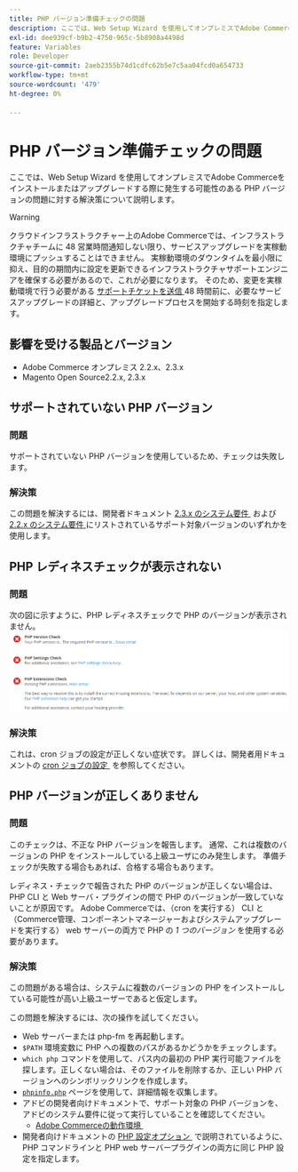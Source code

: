 ```yaml
---
title: PHP バージョン準備チェックの問題
description: ここでは、Web Setup Wizard を使用してオンプレミスでAdobe Commerceをインストールまたはアップグレードする際に発生する可能性のある PHP バージョンの問題に対する解決策について説明します。
exl-id: dee939cf-b9b2-4750-965c-5b8908a4498d
feature: Variables
role: Developer
source-git-commit: 2aeb2355b74d1cdfc62b5e7c5aa04fcd0a654733
workflow-type: tm+mt
source-wordcount: '479'
ht-degree: 0%

---
```


# PHP バージョン準備チェックの問題

ここでは、Web Setup Wizard を使用してオンプレミスでAdobe Commerceをインストールまたはアップグレードする際に発生する可能性のある PHP バージョンの問題に対する解決策について説明します。

>[!WARNING]
>
>クラウドインフラストラクチャー上のAdobe Commerceでは、インフラストラクチャチームに 48 営業時間通知しない限り、サービスアップグレードを実稼動環境にプッシュすることはできません。 実稼動環境のダウンタイムを最小限に抑え、目的の期間内に設定を更新できるインフラストラクチャサポートエンジニアを確保する必要があるので、これが必要になります。 そのため、変更を実稼動環境で行う必要がある [&#x200B; サポートチケットを送信 &#x200B;](/help/help-center-guide/help-center/magento-help-center-user-guide.md#submit-ticket)48 時間前に、必要なサービスアップグレードの詳細と、アップグレードプロセスを開始する時刻を指定します。

## 影響を受ける製品とバージョン

* Adobe Commerce オンプレミス 2.2.x、2.3.x
* Magento Open Source2.2.x, 2.3.x

## サポートされていない PHP バージョン

### 問題

サポートされていない PHP バージョンを使用しているため、チェックは失敗します。

### 解決策

この問題を解決するには、開発者ドキュメント [2.3.x のシステム要件 &#x200B;](https://experienceleague.adobe.com/ja/docs/commerce-operations/installation-guide/system-requirements) および [2.2.x のシステム要件 &#x200B;](https://experienceleague.adobe.com/ja/docs/commerce-operations/installation-guide/system-requirements) にリストされているサポート対象バージョンのいずれかを使用します。

## PHP レディネスチェックが表示されない

### 問題

次の図に示すように、PHP レディネスチェックで PHP のバージョンが表示されません。
![upgr-tshoot-no-cron.png](assets/upgr-tshoot-no-cron.png)

### 解決策

これは、cron ジョブの設定が正しくない症状です。 詳しくは、開発者用ドキュメントの [cron ジョブの設定 &#x200B;](https://experienceleague.adobe.com/ja/docs/commerce-operations/installation-guide/next-steps/configuration) を参照してください。

## PHP バージョンが正しくありません

### 問題

このチェックは、不正な PHP バージョンを報告します。 通常、これは複数のバージョンの PHP をインストールしている上級ユーザにのみ発生します。 準備チェックが失敗する場合もあれば、合格する場合もあります。

レディネス・チェックで報告された PHP のバージョンが正しくない場合は、PHP CLI と Web サーバ・プラグインの間で PHP のバージョンが一致していないことが原因です。 Adobe Commerceでは、（cron を実行する） CLI と（Commerce管理、コンポーネントマネージャーおよびシステムアップグレードを実行する） web サーバーの両方で PHP の *1 つのバージョン* を使用する必要があります。

### 解決策

この問題がある場合は、システムに複数のバージョンの PHP をインストールしている可能性が高い上級ユーザーであると仮定します。

この問題を解決するには、次の操作を試してください。

* Web サーバーまたは php-fm を再起動します。
* `$PATH` 環境変数に PHP への複数のパスがあるかどうかをチェックします。
* `which php` コマンドを使用して、パス内の最初の PHP 実行可能ファイルを探します。正しくない場合は、そのファイルを削除するか、正しい PHP バージョンへのシンボリックリンクを作成します。
* [`phpinfo.php`](https://experienceleague.adobe.com/ja/docs/commerce-operations/installation-guide/prerequisites/optional-software) ページを使用して、詳細情報を収集します。
* アドビの開発者向けドキュメントで、サポート対象の PHP バージョンを、アドビのシステム要件に従って実行していることを確認してください。
   * [Adobe Commerceの動作環境 &#x200B;](https://experienceleague.adobe.com/ja/docs/commerce-operations/installation-guide/system-requirements)
* 開発者向けドキュメントの [PHP 設定オプション &#x200B;](https://experienceleague.adobe.com/ja/docs/commerce-operations/installation-guide/system-requirements#php-settings) で説明されているように、PHP コマンドラインと PHP web サーバープラグインの両方に同じ PHP 設定を指定します。
